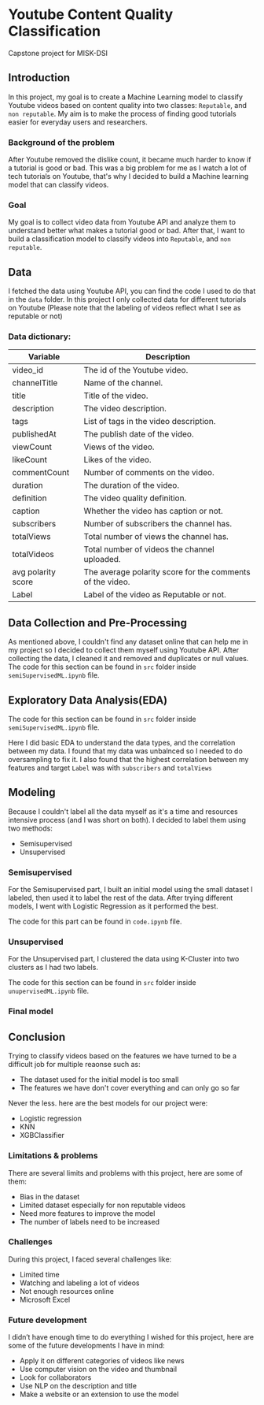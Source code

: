 # Youtube Content Quality Classification
Capstone project for MISK-DSI 

## Introduction
In this project, my goal is to create a Machine Learning model to classify Youtube videos based on content quality into two classes: `Reputable`, and `non reputable`. My aim is to make the process of finding good tutorials easier for everyday users and researchers.

### Background of the problem
After Youtube removed the dislike count, it became much harder to know if a tutorial is good or bad. This was a big problem for me as I watch a lot of tech tutorials on Youtube, that's why I decided to build a Machine learning model that can classify videos. 

### Goal
My goal is to collect video data from Youtube API and analyze them to understand better what makes a tutorial good or bad. After that, I want to build a classification model to classify videos into `Reputable`, and `non reputable`.

## Data
I fetched the data using Youtube API, you can find the code I used to do that in the ```data``` folder. In this project I only collected data for different tutorials on Youtube (Please note that the labeling of videos reflect what I see as reputable or not)

### Data dictionary:

| Variable      | Description |
| ----------- | ----------- |
| video_id    | The id of the Youtube video.       |
| channelTitle   | Name of the channel.       |
| title  | Title of the video.        |
| description   | The video description.        |
| tags   | List of tags in the video description.        |
| publishedAt   | The publish date of the video.         |
| viewCount   | Views of the video.       |
| likeCount   | Likes of the video.        |
| commentCount   | Number of comments on the video.      |
| duration   | The duration of the video.        |
| definition   | The video quality definition.       |
| caption   | Whether the video has caption or not.       |
| subscribers   | Number of subscribers the channel has.      |
| totalViews   | Total number of views the channel has.      |
| totalVideos   | Total number of videos the channel uploaded.      |
| avg polarity score   | The average polarity score for the comments of the video.      |
| Label   | Label of the video as Reputable or not.      |


## Data Collection and Pre-Processing
As mentioned above, I couldn't find any dataset online that can help me in my project so I decided to collect them myself using Youtube API. After collecting the data, I cleaned it and removed and duplicates or null values. The code for this section can be found in `src` folder inside `semiSupervisedML.ipynb` file.

## Exploratory Data Analysis(EDA)
The code for this section can be found in `src` folder inside `semiSupervisedML.ipynb` file. 

Here I did basic EDA to understand the data types, and the correlation between my data. I found that my data was unbalnced so I needed to do oversampling to fix it. I also found that the highest correlation between my features and target `Label` was with `subscribers` and `totalViews`

## Modeling
Because I couldn't label all the data myself as it's a time and resources intensive process (and I was short on both). I decided to label them using two methods:

- Semisupervised
- Unsupervised

### Semisupervised
For the Semisupervised part, I built an initial model using the small dataset I labeled, then used it to label the rest of the data. After trying different models, I went with Logistic Regression as it performed the best.

The code for this part can be found in `code.ipynb` file. 

### Unsupervised
For the Unsupervised part, I clustered the data using K-Cluster into two clusters as I had two labels.

The code for this section can be found in `src` folder inside `unupervisedML.ipynb` file.

### Final model


## Conclusion
Trying to classify videos based on the features we have turned to be a difficult job for multiple reaonse such as:

- The dataset used for the initial model is too small 
- The features we have don't cover everything and can only go so far

Never the less. here are the best models for our project were:

- Logistic regression 
- KNN 
- XGBClassifier

### Limitations & problems
There are several limits and problems with this project, here are some of them:

- Bias in the dataset 
- Limited dataset especially for non reputable videos
- Need more features to improve the model
- The number of labels need to be increased

### Challenges
During this project, I faced several challenges like:

- Limited time 
- Watching and labeling a lot of videos
- Not enough resources online
- Microsoft Excel 

### Future development
I didn’t have enough time to do everything I wished for this project, here are some of the future developments I have in mind:

- Apply it on different categories of videos like news
- Use computer vision on the video and thumbnail 
- Look for collaborators
- Use NLP on the description and title
- Make a website or an extension to use the model




